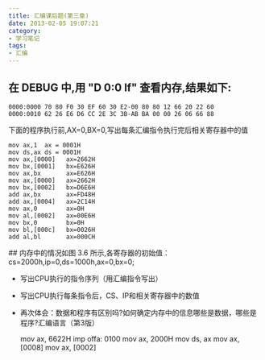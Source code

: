 ```yaml
---
title: 汇编课后题(第三章)
date: 2013-02-05 19:07:21
category:
- 学习笔记
tags: 
- 汇编
---
```


##	在 DEBUG 中,用 "D 0:0 lf" 查看内存,结果如下:
    0000:0000 70 80 F0 30 EF 60 30 E2-00 80 80 12 66 20 22 60
    0000:0010 62 26 E6 D6 CC 2E 3C 3B-AB BA 00 00 26 06 66 88

下面的程序执行前,AX=0,BX=0,写出每条汇编指令执行完后相关寄存器中的值

    mov ax,1  ax = 0001H
    mov ds,ax ds = 0001H
    mov ax,[0000]	ax=2662H
    mov bx,[0001]	bx=E626H
    mov ax,bx	    ax=E626H
    mov ax,[0000]   ax=2662H
    mov bx,[0002]   bx=D6E6H
    add ax,bx	    ax=FD48H
    add ax,[0004]   ax=2C14H
    mov ax,0	    ax=0H
    mov al,[0002]   ax=00E6H
    mov bx,0	    bx=0H
    mov bl,[000c]   bx=0026H
    add al,bl	    ax=000CH

## 内存中的情况如图 3.6 所示,各寄存器的初始值：cs=2000h,ip=0,ds=1000h,ax=0,bx=0;

* 写出CPU执行的指令序列（用汇编指令写出）
* 写出CPU执行每条指令后，CS、IP和相关寄存器中的数值
* 再次体会：数据和程序有区别吗?如何确定内存中的信息哪些是数据，哪些是程序?汇编语言（第3版）


    mov ax, 6622H
    imp offa: 0100
    mov ax, 2000H
    mov ds, ax
    mov ax,[0008]
    mov ax, [0002]


